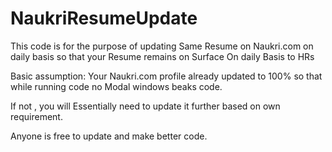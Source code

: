 # NaukriResumeUpdate

This code is for the purpose of updating Same Resume on Naukri.com on daily basis 
so that your Resume remains on Surface On daily Basis to HRs

Basic assumption: Your Naukri.com profile already updated to 100% 
so that while running code no Modal windows beaks code.

If not , you will Essentially need to update it further based on own requirement.

Anyone is free to update and make better code.

